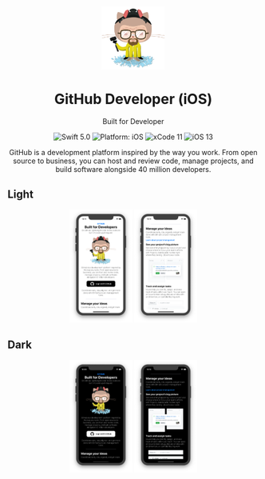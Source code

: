 <div align = "center">
<img src="https://github.com/rafaelescaleira/GitHub/blob/master/GitHub/GitHub/Assets.xcassets/Heisencat.imageset/Heisencat.png" width="25%" />
</div>

# <div align = "center"> GitHub Developer (iOS) </div>

<p align="center">Built for Developer</p>

<p></p>
<p align="center">
<img src="https://img.shields.io/badge/Swift-5.0-brightgreen.svg" alt="Swift 5.0"/>
<img src="https://img.shields.io/badge/platform-iOS-purple.svg" alt="Platform: iOS"/>
<img src="https://img.shields.io/badge/Xcode-11-orange.svg" alt="xCode 11"/>
<img src="https://img.shields.io/badge/iOS-13-blue.svg" alt="iOS 13"/>
</a>
</p>

<p align="center">GitHub is a development platform inspired by the way you work. From open source to business, you can host and review code, manage projects, and build software alongside 40 million developers.</p>
  
## Light

<p align="center">
<img src="https://github.com/rafaelescaleira/GitHub/blob/master/Assets/Screen%20Light%201.png" width="25%"/>
<img src="https://github.com/rafaelescaleira/GitHub/blob/master/Assets/Screen%20Light%202.png" width="25%"/>
</p>

## Dark

<p align="center">
<img src="https://github.com/rafaelescaleira/GitHub/blob/master/Assets/Screen%20Dark%201.png" width="25%"/>
<img src="https://github.com/rafaelescaleira/GitHub/blob/master/Assets/Screen%20Dark%202.png" width="25%"/>
</p>
